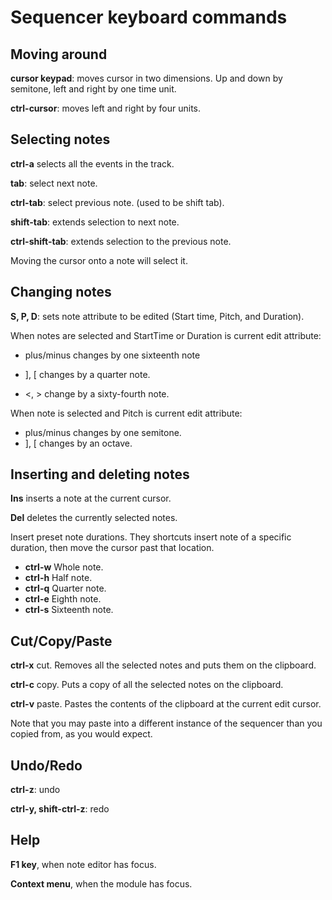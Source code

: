 # Sequencer keyboard commands

## Moving around

**cursor keypad**: moves cursor in two dimensions. Up and down by semitone, left and right by one time unit.

**ctrl-cursor**: moves left and right by four units.

## Selecting notes

**ctrl-a** selects all the events in the track.

**tab**: select next note.

**ctrl-tab**: select previous note. (used to be shift tab).

**shift-tab**: extends selection to next note.

**ctrl-shift-tab**: extends selection to the previous note.

Moving the cursor onto a note will select it.

## Changing notes

**S, P, D**: sets note attribute to be edited (Start time, Pitch, and Duration).

When notes are selected and StartTime or Duration is current edit attribute:

* plus/minus changes by one sixteenth note

* ], [ changes by a quarter note.

* <, > change by a sixty-fourth note.

When note is selected and Pitch is current edit attribute:

* plus/minus changes by one semitone.
* ], [ changes by an octave.

## Inserting and deleting notes

**Ins** inserts a note at the current cursor.

**Del** deletes the currently selected notes.

Insert preset note durations. They shortcuts insert note of a specific duration, then move the cursor past that location.

* **ctrl-w** Whole note.
* **ctrl-h** Half note.
* **ctrl-q** Quarter note.
* **ctrl-e** Eighth note.
* **ctrl-s** Sixteenth note.

## Cut/Copy/Paste

**ctrl-x** cut. Removes all the selected notes and puts them on the clipboard.

**ctrl-c** copy. Puts a copy of all the selected notes on the clipboard.

**ctrl-v** paste. Pastes the contents of the clipboard at the current edit cursor.

Note that you may paste into a different instance of the sequencer than you copied from, as you would expect.

## Undo/Redo

**ctrl-z**: undo

**ctrl-y, shift-ctrl-z**: redo

## Help

**F1 key**, when note editor has focus.

**Context menu**, when the module has focus.
